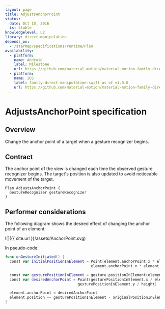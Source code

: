 ```yaml
---
layout: page
title: AdjustsAnchorPoint
status:
  date: Oct 18, 2016
  is: Stable
knowledgelevel: L2
library: direct-manipulation
depends_on:
  - /starmap/specifications/runtime/Plan
availability:
  - platform:
    name: Android
    label: Milestone
    url: https://github.com/material-motion/material-motion-family-direct-manipulation-android/milestone/1
  - platform:
    name: iOS
    label: family-direct-manipulation-swift as of v1.0.0
    url: https://github.com/material-motion/material-motion-family-direct-manipulation-swift/releases/tag/v1.0.0
---
```


# AdjustsAnchorPoint specification

## Overview

Change the anchor point of a target when a gesture recognizer begins.

## Contract

The anchor point of the view is changed each time the observed gesture recognizer begins. The
target's position is also updated to avoid noticeable movement of the target.

```
Plan AdjustsAnchorPoint {
  GestureRecognizer gestureRecognizer
}
```

## Performer considerations

The following diagram shows the desired effect of changing the anchor point of an element:

![]({{ site.url }}/assets/AnchorPoint.svg)

In pseudo-code:

```swift
func onGestureInitiated() {
  const var initialPositionInElement = Point(element.anchorPoint.x * element.width,
                                       element.anchorPoint.x * element.height)

  const var gesturePositionInElement = gesture.positionInElement(element)
  const var desiredAnchorPoint = Point(gesturePositionInElement.x / element.width,
                                 gesturePositionInElement.y / height)

  element.anchorPoint = desiredAnchorPoint
  element.position += gesturePositionInElement - originalPositionInElement
}
```
